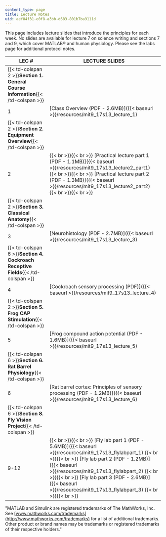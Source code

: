 ```yaml
---
content_type: page
title: Lecture Notes
uid: aef84f31-e0f8-a3bb-d683-801b7ba9111d
---
```


This page includes lecture slides that introduce the principles for each week. No slides are available for lecture 7 on science writing and sections 7 and 9, which cover MATLAB® and human physiology. Please see the labs page for additional protocol notes.

| LEC # | LECTURE SLIDES |
| --- | --- |
| {{< td-colspan 2 >}}**Section 1. General Course Information**{{< /td-colspan >}} ||
| 1 | [Class Overview (PDF - 2.6MB)]({{< baseurl >}}/resources/mit9_17s13_lecture_1) |
| {{< td-colspan 2 >}}**Section 2. Equipment Overview**{{< /td-colspan >}} ||
| 2 |  {{< br >}}{{< br >}} [Practical lecture part 1 (PDF - 1.1MB)]({{< baseurl >}}/resources/mit9_17s13_lecture2_part1) {{< br >}}{{< br >}} [Practical lecture part 2 (PDF - 1.3MB)]({{< baseurl >}}/resources/mit9_17s13_lecture2_part2) {{< br >}}{{< br >}}  |
| {{< td-colspan 2 >}}**Section 3. Classical Anatomy**{{< /td-colspan >}} ||
| 3 | [Neurohistology (PDF - 2.7MB)]({{< baseurl >}}/resources/mit9_17s13_lecture_3) |
| {{< td-colspan 6 >}}**Section 4. Cockroach Receptive Fields**{{< /td-colspan >}} ||||||
| 4 | [Cockroach sensory processing (PDF)]({{< baseurl >}}/resources/mit9_17s13_lecture_4) |
| {{< td-colspan 2 >}}**Section 5. Frog CAP Stimulation**{{< /td-colspan >}} ||
| 5 | [Frog compound action potential (PDF - 1.6MB)]({{< baseurl >}}/resources/mit9_17s13_lecture_5) |
| {{< td-colspan 6 >}}**Section 6. Rat Barrel Physiology**{{< /td-colspan >}} ||||||
| 6 | [Rat barrel cortex: Principles of sensory processing (PDF - 1.2MB)]({{< baseurl >}}/resources/mit9_17s13_lecture_6) |
| {{< td-colspan 6 >}}**Section 8. Fly Vision Project**{{< /td-colspan >}} ||||||
| 9-12 |  {{< br >}}{{< br >}} [Fly lab part 1 (PDF - 5.6MB)]({{< baseurl >}}/resources/mit9_17s13_flylabpart_1) {{< br >}}{{< br >}} [Fly lab part 2 (PDF - 1.2MB)]({{< baseurl >}}/resources/mit9_17s13_flylabpart_2) {{< br >}}{{< br >}} [Fly lab part 3 (PDF - 2.6MB)]({{< baseurl >}}/resources/mit9_17s13_flylabpart_3) {{< br >}}{{< br >}}  

"MATLAB and Simulink are registered trademarks of The MathWorks, Inc. See [www.mathworks.com/trademarks](http://www.mathworks.com/trademarks) for a list of additional trademarks. Other product or brand names may be trademarks or registered trademarks of their respective holders."